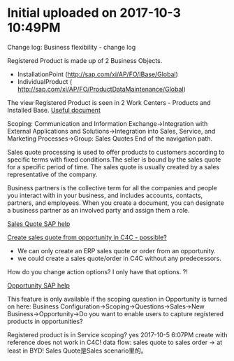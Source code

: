 # Initial uploaded on 2017-10-3 10:49PM

Change log: Business flexibility - change log

Registered Product  is made up of 2 Business Objects.

* InstallationPoint (http://sap.com/xi/AP/FO/IBase/Global)
* IndividualProduct ( http://sap.com/xi/AP/FO/ProductDataMaintenance/Global)

The view Registered Product is seen in 2 Work Centers - Products and Installed Base.
[Useful document](https://archive.sap.com/documents/docs/DOC-68151)

Scoping: Communication and Information Exchange->Integration with External Applications and Solutions->Integration into Sales, Service, and Marketing Processes->Group: Sales Quotes End of the navigation path.

Sales quote processing is used to offer products to customers according to specific terms with fixed conditions.The seller is bound by the sales quote for a specific period of time. The sales quote is usually created by a sales representative of the company.

Business partners is the collective term for all the companies and people you interact with in your business, and includes accounts, contacts, partners, and employees. When you create a document, you can designate a business partner as an involved party and assign them a role.

[Sales Quote SAP help](https://cp.hana.ondemand.com/dps/d/preview/6029d1035487452d858f1cdf229f4af1/1508/en-US/frameset.html?187da78e763d1014add6efccbd6607e6.html)

[Create sales quote from opportunity in C4C - possible?](https://archive.sap.com/discussions/thread/3783575)

* We can only create an ERP sales quote or order from an opportunity.
* we could create a sales quote/order in C4C without any predecessors.

How do you change action options? I only have that options. ?!

[Opportunity SAP help](https://help.sap.com/viewer/637db7a0d01e47009d9420e9a927c571/1708/en-US/7c26aed20dda43adabb14c5b281b3963.html#loio7c26aed20dda43adabb14c5b281b3963)

This feature is only available if the scoping question in Opportunity is turned on here:  Business Configuration->Scoping->Questions->Sales->New Business->Opportunity->Do you want to enable users to capture registered products in opportunities? 

Registered product is in Service scoping? yes 2017-10-5 6:07PM
create with reference does not work in C4C!
data flow: sales quote to sales order -> at least in BYD!
Sales Quote是Sales scenario里的。